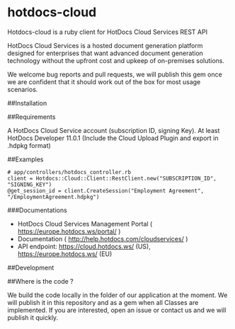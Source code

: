 hotdocs-cloud
=============

Hotdocs-cloud is a ruby client for HotDocs Cloud Services REST API

HotDocs Cloud Services is a hosted document generation platform designed for enterprises that want advanced document generation technology without the upfront cost and upkeep of on-premises solutions.

We welcome bug reports and pull requests, we will publish this gem once we are
confident that it should work out of the box for most usage scenarios.


##Installation


##Requirements

A HotDocs Cloud Service account (subscription ID, signing Key).
At least HotDocs Developer 11.0.1 (Include the Cloud Upload Plugin and export in .hdpkg format)

##Examples

    # app/controllers/hotdocs_controller.rb
    client = Hotdocs::Cloud::Client::RestClient.new("SUBSCRIPTION_ID", "SIGNING_KEY")
    @get_session_id = client.CreateSession("Employment Agreement", "/EmploymentAgreement.hdpkg")

###Documentations

 - HotDocs Cloud Services Management Portal ( https://europe.hotdocs.ws/portal/ )
 - Documentation ( http://help.hotdocs.com/cloudservices/ )
 - API endpoint: https://cloud.hotdocs.ws/ (US), https://europe.hotdocs.ws/ (EU)

##Development

##Where is the code ?

We build the code locally in the folder of our application at the moment.
We will publish it in this repository and as a gem when all Classes are implemented.
If you are interested, open an issue or contact us and we will publish it quickly.

